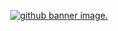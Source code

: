 <p align="center">
    <a href="https://linktr.ee/sabin411">
        <img src="https://res.cloudinary.com/dyw4adgjy/image/upload/v1677091374/sabin-banner_noec4c.jpg" alt="github banner image.">
    </a>
</p>

